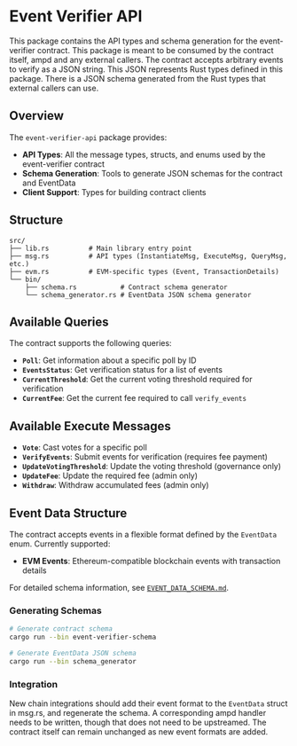 # Event Verifier API

This package contains the API types and schema generation for the event-verifier contract. This package is meant to be consumed by the contract itself, ampd and any external callers.
The contract accepts arbitrary events to verify as a JSON string. This JSON represents Rust types defined in this package. There is a JSON schema generated from the Rust types that external callers can use.

## Overview

The `event-verifier-api` package provides:

- **API Types**: All the message types, structs, and enums used by the event-verifier contract
- **Schema Generation**: Tools to generate JSON schemas for the contract and EventData
- **Client Support**: Types for building contract clients

## Structure

```
src/
├── lib.rs          # Main library entry point
├── msg.rs          # API types (InstantiateMsg, ExecuteMsg, QueryMsg, etc.)
├── evm.rs          # EVM-specific types (Event, TransactionDetails)
└── bin/
    ├── schema.rs           # Contract schema generator
    └── schema_generator.rs # EventData JSON schema generator
```

## Available Queries

The contract supports the following queries:

- **`Poll`**: Get information about a specific poll by ID
- **`EventsStatus`**: Get verification status for a list of events
- **`CurrentThreshold`**: Get the current voting threshold required for verification
- **`CurrentFee`**: Get the current fee required to call `verify_events`

## Available Execute Messages

- **`Vote`**: Cast votes for a specific poll
- **`VerifyEvents`**: Submit events for verification (requires fee payment)
- **`UpdateVotingThreshold`**: Update the voting threshold (governance only)
- **`UpdateFee`**: Update the required fee (admin only)
- **`Withdraw`**: Withdraw accumulated fees (admin only)

## Event Data Structure

The contract accepts events in a flexible format defined by the `EventData` enum. Currently supported:

- **EVM Events**: Ethereum-compatible blockchain events with transaction details

For detailed schema information, see [`EVENT_DATA_SCHEMA.md`](./EVENT_DATA_SCHEMA.md).

### Generating Schemas

```bash
# Generate contract schema
cargo run --bin event-verifier-schema

# Generate EventData JSON schema
cargo run --bin schema_generator
```

### Integration

New chain integrations should add their event format to the `EventData` struct in msg.rs, and regenerate the schema. A corresponding ampd handler needs to be written, though that does not need to be upstreamed. The contract itself can remain unchanged as new event formats are added.
